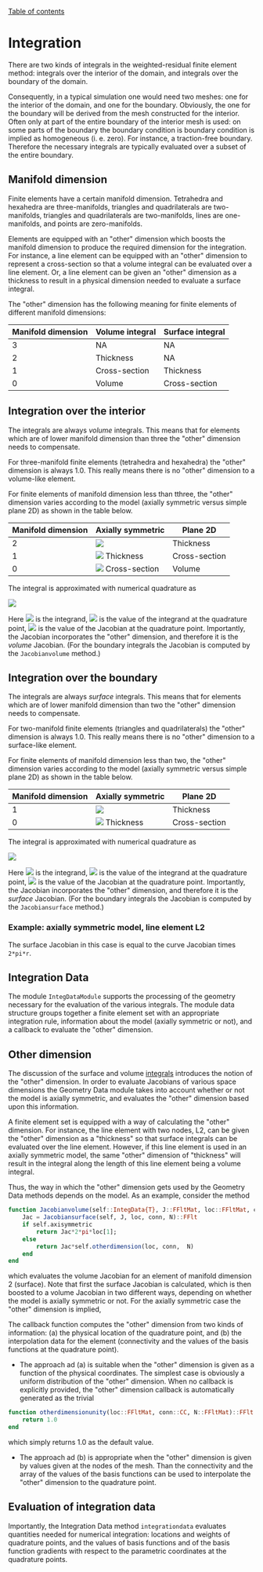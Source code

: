 [Table of contents](https://petrkryslucsd.github.io/FinEtools.jl)

# Integration

There are two kinds of integrals in the weighted-residual finite element method: integrals over the interior  of the domain,  and integrals over the boundary of the domain.

Consequently, in a typical simulation one would need  two meshes: one for the interior  of the domain,  and one for the boundary. Obviously, the one for the boundary will be derived from the mesh  constructed for the interior.
Often only at part  of the entire boundary  of the interior mesh  is   used:  on some parts of the boundary  the
boundary condition is boundary condition is implied as homogeneous (i. e. zero). For instance, a traction-free boundary. 
Therefore the necessary integrals are typically evaluated over a subset of the entire boundary.

## Manifold dimension

Finite elements  have  a certain manifold dimension.  Tetrahedra  and hexahedra are three-manifolds,
triangles and quadrilaterals are two-manifolds, triangles and quadrilaterals are two-manifolds, 
lines are one-manifolds, and points are zero-manifolds.

Elements are equipped with an "other" dimension which boosts the manifold dimension to produce the required
dimension for  the integration. For instance,  a line element can be equipped with an "other" dimension to represent a cross-section so that a volume integral can be evaluated over a line element. Or, a line element can be given 
an "other" dimension as a thickness to result in a physical dimension needed to evaluate a surface integral.

The "other"  dimension  has the following meaning  for finite elements of different manifold dimensions:

| Manifold dimension        | Volume integral           | Surface integral  |
| ------------- | ------------- | ----- |
| 3     | NA | NA |
| 2    | Thickness  |  NA |
| 1 | Cross-section   |  Thickness |
| 0 | Volume   |  Cross-section |


## Integration  over the interior

The integrals are always  *volume* integrals. This means that for elements which are of  lower manifold 
dimension than three the "other"  dimension needs to compensate.

For  three-manifold finite elements (tetrahedra and hexahedra) the "other" dimension is always 1.0.
This really means there is no "other" dimension to a volume-like element.

For  finite elements of manifold dimension  less than tthree, the  "other" dimension varies according 
to the model (axially symmetric versus simple  plane 2D) as shown  in the table below.

| Manifold dimension        | Axially symmetric    | Plane 2D |
| ------------- | ------------- | ----- |
| 2 | <img src="http://latex.codecogs.com/svg.latex? 2\pi r" border="0"/>  |  Thickness |
| 1 | <img src="http://latex.codecogs.com/svg.latex? 2\pi r\times" border="0"/> Thickness  |  Cross-section |
| 0 | <img src="http://latex.codecogs.com/svg.latex? 2\pi r\times" border="0"/> Cross-section  |  Volume |  

The integral  is approximated with numerical quadrature as

<img src="http://latex.codecogs.com/svg.latex? \int_{\Omega} f dV \approx \sum_q f(\xi_q) J(\xi_q) W_q " border="0"/>

Here <img src="http://latex.codecogs.com/svg.latex? f" border="0"/> is the integrand, <img src="http://latex.codecogs.com/svg.latex? f(\xi_q)" border="0"/> is the  value of the integrand  at the quadrature point,
<img src="http://latex.codecogs.com/svg.latex? J(\xi_q)" border="0"/> is the  value of the Jacobian  at the quadrature point.
Importantly, the Jacobian incorporates the "other" dimension,  and therefore it is the  *volume* 
Jacobian. (For the boundary integrals the Jacobian  is computed by the `Jacobianvolume` method.)

## Integration  over the boundary

The integrals are always  *surface* integrals. This means that for elements which are of  lower manifold 
dimension than two the "other"  dimension needs to compensate.

For  two-manifold finite elements (triangles and quadrilaterals) the "other" dimension is always 1.0.
This really means there is no "other" dimension to a surface-like element.

For  finite elements of manifold dimension  less than two, the  "other" dimension varies according 
to the model (axially symmetric versus simple  plane 2D) as shown  in the table below.

| Manifold dimension        | Axially symmetric    | Plane 2D |
| ------------- | ------------- | ----- |
| 1 | <img src="http://latex.codecogs.com/svg.latex? 2\pi r" border="0"/>  |  Thickness |
| 0 | <img src="http://latex.codecogs.com/svg.latex? 2\pi r\times" border="0"/>  Thickness  |  Cross-section |

The integral  is approximated with numerical quadrature as

<img src="http://latex.codecogs.com/svg.latex? \int_{\partial \Omega} f dS \approx \sum_q f(\xi_q) J(\xi_q) W_q " border="0"/> 

Here <img src="http://latex.codecogs.com/svg.latex? f" border="0"/> is the integrand, <img src="http://latex.codecogs.com/svg.latex? f(\xi_q)" border="0"/> is the  value of the integrand  at the quadrature point,
<img src="http://latex.codecogs.com/svg.latex? J(\xi_q)" border="0"/> is the  value of the Jacobian  at the quadrature point.
Importantly, the Jacobian incorporates the "other" dimension,  and therefore it is the  *surface* 
Jacobian. (For the boundary integrals the Jacobian  is computed by the `Jacobiansurface` method.)

### Example: axially symmetric model, line element L2

The surface Jacobian in this case  is  equal to the curve Jacobian times `2*pi*r`.

## Integration Data 

The  module `IntegDataModule` supports  the processing of  the geometry necessary for the evaluation of the various integrals.
The module data structure  groups together  a finite element set with an appropriate integration rule, information about the model (axially symmetric or not), and a callback to evaluate  the "other" dimension.

## Other dimension

The  discussion of the surface and volume [integrals](integration.html) introduces the notion  of the  "other"  dimension. In order to evaluate Jacobians of various space dimensions  the  Geometry Data module takes into account  whether or not the model is axially symmetric, and evaluates the "other" dimension based upon this information. 

A finite element set is equipped with  a way of  calculating  the "other" dimension.  For instance, the line element with two nodes, L2, can be given  the "other" dimension  as a  "thickness"  so that  surface integrals  can be evaluated over the line element. However, if this line element  is used in an axially symmetric model, the same  "other" dimension  of "thickness"  will result in the integral  along the length of this line element  being a volume integral.

Thus, the way in which the "other"  dimension gets used by the Geometry Data methods depends on the model. As an example, consider  the  method
```julia
function Jacobianvolume(self::IntegData{T}, J::FFltMat, loc::FFltMat, conn::CC, N::FFltMat)::FFlt where {T<:FESet2Manifold, CC<:AbstractArray{FInt}}
    Jac = Jacobiansurface(self, J, loc, conn, N)::FFlt
    if self.axisymmetric
        return Jac*2*pi*loc[1];
    else
        return Jac*self.otherdimension(loc, conn,  N)
    end
end
```
which  evaluates the volume Jacobian  for an element  of manifold dimension  2  (surface). Note that  first  the surface Jacobian  is calculated, which is then boosted to a volume Jacobian in two different ways, depending on whether  the model is axially symmetric or not. For the axially symmetric case  the "other"  dimension is implied, 

The callback function computes the "other" dimension from  two kinds of  information: (a) the physical location  of the quadrature point,  and (b) the interpolation data for the element  (connectivity and the values of the basis functions at the quadrature point). 

- The approach ad (a) is suitable  when the "other" dimension is given as a function of the physical coordinates. The  simplest case is obviously  a uniform distribution of the "other" dimension. When  no  callback is explicitly provided,  the  "other"  dimension  callback is  automatically generated as the trivial
```julia
function otherdimensionunity(loc::FFltMat, conn::CC, N::FFltMat)::FFlt where {CC<:AbstractArray{FInt}}
    return 1.0
end
```
which simply returns 1.0 as the default value.

- The approach ad (b) is appropriate when the "other" dimension  is given by values given at the nodes of the  mesh. Than the connectivity  and  the array of the values of the basis functions  can be used to interpolate the "other"  dimension  to the quadrature point.



## Evaluation of integration data

Importantly, the  Integration Data method `integrationdata` evaluates quantities  needed for numerical integration: locations and weights of quadrature points, and the values of basis functions and of the basis function gradients with respect to the parametric coordinates at the quadrature points.
